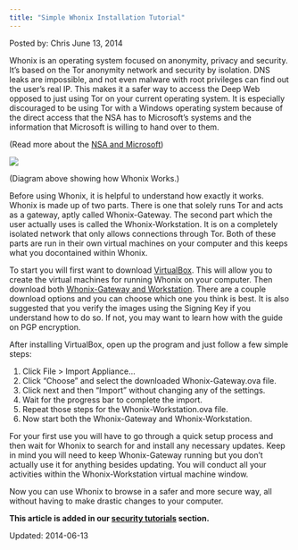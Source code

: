 ```yaml
---
title: "Simple Whonix Installation Tutorial"
---
```


Posted by: Chris </span>
<span>June 13, 2014</span>

<p>Whonix is an operating system focused on anonymity, privacy and security. It&#8217;s based on the Tor anonymity network and security by isolation. DNS leaks are impossible, and not even malware with root privileges can find out the user&#8217;s real IP. This makes it a safer way to access the Deep Web opposed to just using Tor on your current operating system. It is especially discouraged to be using Tor with a Windows operating system because of the direct access that the NSA has to Microsoft’s systems and the information that Microsoft is willing to hand over to them.</p>
<p>(Read more about the <a href="http://www.theguardian.com/world/2013/jul/11/microsoft-nsa-collaboration-user-data" target="_blank">NSA and Microsoft</a>)</p>
<img src="https://gir.pub/deepdotweb/imgs/2014/06/whonix.png" />

<p>(Diagram above showing how Whonix Works.)</p>
<p>Before using Whonix, it is helpful to understand how exactly it works. Whonix is made up of two parts. There is one that solely runs Tor and acts as a gateway, aptly called Whonix-Gateway. The second part which the user actually uses is called the Whonix-Workstation. It is on a completely isolated network that only allows connections through Tor. Both of these parts are run in their own virtual machines on your computer and this keeps what you docontained within Whonix.</p>
<p>To start you will first want to download <a href="https://www.virtualbox.org/wiki/Downloads" target="_blank">VirtualBox</a>. This will allow you to create the virtual machines for running Whonix on your computer. Then download both <a href="https://www.whonix.org/wiki/Download#Download_Whonix" target="_blank">Whonix-Gateway and Workstation</a>. There are a couple download options and you can choose which one you think is best. It is also suggested that you verify the images using the Signing Key if you understand how to do so. If not, you may want to learn how with the guide on PGP encryption.</p>
<p>After installing VirtualBox, open up the program and just follow a few simple steps:</p>
<ol>
<li>Click File &gt; Import Appliance…</li>
<li>Click “Choose” and select the downloaded Whonix-Gateway.ova file.</li>
<li>Click next and then “Import” without changing any of the settings.</li>
<li>Wait for the progress bar to complete the import.</li>
<li>Repeat those steps for the Whonix-Workstation.ova file.</li>
<li>Now start both the Whonix-Gateway and Whonix-Workstation.</li>
</ol>
<p>For your first use you will have to go through a quick setup process and then wait for Whonix to search for and install any necessary updates. Keep in mind you will need to keep Whonix-Gateway running but you don’t actually use it for anything besides updating. You will conduct all your activities within the Whonix-Workstation virtual machine window.</p>
<p>Now you can use Whonix to browse in a safer and more secure way, all without having to make drastic changes to your computer.</p>
<p><strong>This article is added in our <a href="security-tutorials/" target="_blank">security tutorials</a> section.</strong></p>
</div>

Updated: 2014-06-13
    
